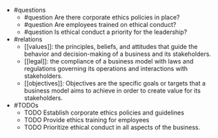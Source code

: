 - #questions
	- #question Are there corporate ethics policies in place?
	- #question Are employees trained on ethical conduct?
	- #question Is ethical conduct a priority for the leadership?
- #relations
	- [[values]]: the principles, beliefs, and attitudes that guide the behavior and decision-making of a business and its stakeholders.
	- [[legal]]: the compliance of a business model with laws and regulations governing its operations and interactions with stakeholders.
	- [[objectives]]: Objectives are the specific goals or targets that a business model aims to achieve in order to create value for its stakeholders.
- #TODOs
	- TODO Establish corporate ethics policies and guidelines
	- TODO  Provide ethics training for employees
	- TODO  Prioritize ethical conduct in all aspects of the business.

